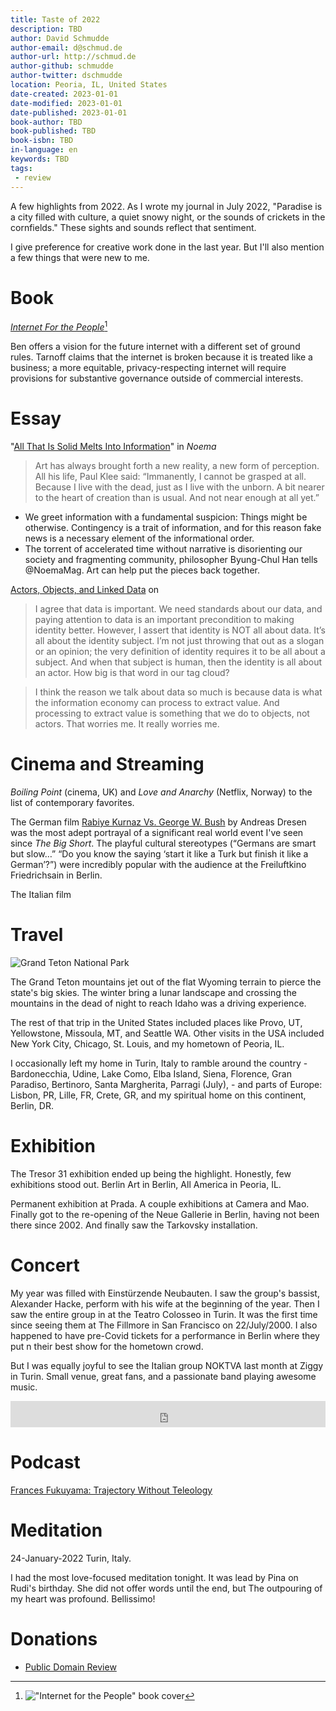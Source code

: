 ```yaml
---
title: Taste of 2022
description: TBD
author: David Schmudde
author-email: d@schmud.de
author-url: http://schmud.de
author-github: schmudde
author-twitter: dschmudde
location: Peoria, IL, United States
date-created: 2023-01-01
date-modified: 2023-01-01
date-published: 2023-01-01
book-author: TBD
book-published: TBD
book-isbn: TBD
in-language: en
keywords: TBD
tags:
 - review
---
```


A few highlights from 2022. As I wrote my journal in July 2022, "Paradise is a city filled with culture, a quiet snowy night, or the sounds of crickets in the cornfields." These sights and sounds reflect that sentiment.

I give preference for creative work done in the last year. But I'll also mention a few things that were new to me.

# Book

*[Internet For the People](https://www.versobooks.com/books/3927-internet-for-the-people)*[^internet-for-the-people]

[^internet-for-the-people]: !["Internet for the People" book cover](/img/2022-12-05-different-internet/internet-for-the-people-cover.jpg)

Ben offers a vision for the future internet with a different set of ground rules. Tarnoff claims that the internet is broken because it is treated like a business; a more equitable, privacy-respecting internet will require provisions for substantive governance outside of commercial interests.

# Essay

"[All That Is Solid Melts Into Information](https://www.noemamag.com/all-that-is-solid-melts-into-information/)" in *Noema*

> Art has always brought forth a new reality, a new form of perception. All his life, Paul Klee said: “Immanently, I cannot be grasped at all. Because I live with the dead, just as I live with the unborn. A bit nearer to the heart of creation than is usual. And not near enough at all yet.”

-   We greet information with a fundamental suspicion: Things might be otherwise. Contingency is a trait of information, and for this reason fake news is a necessary element of the informational order.
-   The torrent of accelerated time without narrative is disorienting our society and fragmenting community, philosopher Byung-Chul Han tells @NoemaMag. Art can help put the pieces back together.

[Actors, Objects, and Linked Data](https://daniel-hardman.medium.com/actors-objects-and-linked-data-7f60701af9bd) on

> I agree that data is important. We need standards about our data, and paying attention to data is an important precondition to making identity better. However, I assert that identity is NOT all about data. It’s all about the identity subject. I’m not just throwing that out as a slogan or an opinion; the very definition of identity requires it to be all about a subject. And when that subject is human, then the identity is all about an actor. How big is that word in our tag cloud?

> I think the reason we talk about data so much is because data is what the information economy can process to extract value. And processing to extract value is something that we do to objects, not actors. That worries me. It really worries me.

# Cinema and Streaming

*Boiling Point* (cinema, UK) and *Love and Anarchy* (Netflix, Norway) to the list of contemporary favorites.

The German film [Rabiye Kurnaz Vs. George W. Bush](<https://deadline.com/2022/02/review-rabiye-kurnaz-vs-george-w-bush-berlin-film-festival-1234932367/>) by Andreas Dresen was the most adept portrayal of a significant real world event I've seen since *The Big Short*. The playful cultural stereotypes (“Germans are smart but slow…” “Do you know the saying ‘start it like a Turk but finish it like a German’?”) were incredibly popular with the audience at the Freiluftkino Friedrichsain in Berlin.

The Italian film

# Travel

![Grand Teton National Park](/img/taste-of-2022/grand-teton-1.jpg)

The Grand Teton mountains jet out of the flat Wyoming terrain to pierce the state's big skies. The winter bring a lunar landscape and crossing the mountains in the dead of night to reach Idaho was a driving experience.

The rest of that trip in the United States included places like Provo, UT, Yellowstone, Missoula, MT, and Seattle WA. Other visits in the USA included New York City, Chicago, St. Louis, and my hometown of Peoria, IL.

I occasionally left my home in Turin, Italy to ramble around the country - Bardonecchia, Udine, Lake Como, Elba Island, Siena, Florence, Gran Paradiso, Bertinoro, Santa Margherita, Parragi (July), - and parts of Europe: Lisbon, PR, Lille, FR, Crete, GR, and my spiritual home on this continent, Berlin, DR.

# Exhibition

The Tresor 31 exhibition ended up being the highlight. Honestly, few exhibitions stood out. Berlin Art in Berlin, All America in Peoria, IL.

Permanent exhibition at Prada. A couple exhibitions at Camera and Mao. Finally got to the re-opening of the Neue Gallerie in Berlin, having not been there since 2002. And finally saw the Tarkovsky installation.

# Concert

My year was filled with Einstürzende Neubauten. I saw the group's bassist, Alexander Hacke, perform with his wife at the beginning of the year. Then I saw the entire group in at the Teatro Colosseo in Turin. It was the first time since seeing them at The Fillmore in San Francisco on 22/July/2000. I also happened to have pre-Covid tickets for a performance in Berlin where they put n their best show for the hometown crowd.

But I was equally joyful to see the Italian group NOKTVA last month at Ziggy in Turin. Small venue, great fans, and a passionate band playing awesome music.

<iframe style="border: 0; width: 100%; height: 42px;" src="https://bandcamp.com/EmbeddedPlayer/album=1326966091/size=small/bgcol=ffffff/linkcol=0687f5/track=1036291141/transparent=true/" seamless><a href="https://noktva.bandcamp.com/album/like-seven-forgotten-tales">Like Seven Forgotten Tales by NOKTVA</a></iframe>

# Podcast

[Frances Fukuyama: Trajectory Without Teleology](https://www.dailyevolver.com/2022/05/frances-fukuyama-trajectory-without-teleology/)

# Meditation

24-January-2022 Turin, Italy.

I had the most love-focused meditation tonight. It was lead by Pina on Rudi's birthday. She did not offer words until the end, but The outpouring of my heart was profound. Bellissimo!

# Donations

-   [Public Domain Review](https://publicdomainreview.org/blog/2022/11/launch-of-end-of-year-fundraiser-2022)
